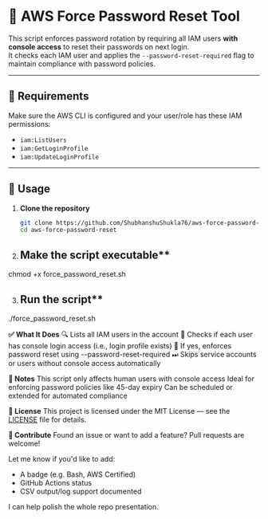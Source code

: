 # 🔐 AWS Force Password Reset Tool

This script enforces password rotation by requiring all IAM users **with console access** to reset their passwords on next login.  
It checks each IAM user and applies the `--password-reset-required` flag to maintain compliance with password policies.

---

## 🔧 Requirements

Make sure the AWS CLI is configured and your user/role has these IAM permissions:

- `iam:ListUsers`
- `iam:GetLoginProfile`
- `iam:UpdateLoginProfile`

---

## 🚀 Usage

1. **Clone the repository**
   ```bash
   git clone https://github.com/ShubhanshuShukla76/aws-force-password-reset.git
   cd aws-force-password-reset


2. ## Make the script executable**
chmod +x force_password_reset.sh

3. ## Run the script**
./force_password_reset.sh


**✅ What It Does**
🔍 Lists all IAM users in the account
👤 Checks if each user has console login access (i.e., login profile exists)
🔁 If yes, enforces password reset using --password-reset-required
⏭ Skips service accounts or users without console access automatically

**📌 Notes**
This script only affects human users with console access
Ideal for enforcing password policies like 45-day expiry
Can be scheduled or extended for automated compliance

**📄 License**
This project is licensed under the MIT License — see the [LICENSE](LICENSE) file for details.


**🤝 Contribute**
Found an issue or want to add a feature?
Pull requests are welcome!

Let me know if you'd like to add:
- A badge (e.g. Bash, AWS Certified)
- GitHub Actions status
- CSV output/log support documented

I can help polish the whole repo presentation.



